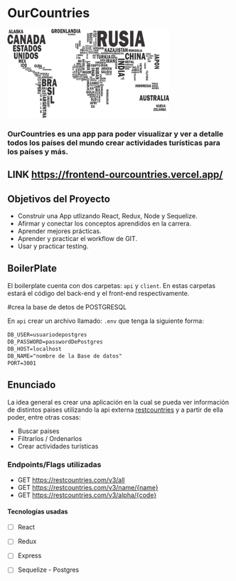 


# OurCountries

<p align="left">
  <img height="200" src="./countries.png" />
</p>

### OurCountries es una app para poder visualizar y ver a detalle todos los países del mundo crear actividades turísticas para los países y más.


## LINK https://frontend-ourcountries.vercel.app/

## Objetivos del Proyecto

- Construir una App utlizando React, Redux, Node y Sequelize.
- Afirmar y conectar los conceptos aprendidos en la carrera.
- Aprender mejores prácticas.
- Aprender y practicar el workflow de GIT.
- Usar y practicar testing.




## BoilerPlate

El boilerplate cuenta con dos carpetas: `api` y `client`. En estas carpetas estará el código del back-end y el front-end respectivamente.

#crea la base de detos de POSTGRESQL

En `api` crear un archivo llamado: `.env` que tenga la siguiente forma:

```env
DB_USER=usuariodepostgres
DB_PASSWORD=passwordDePostgres
DB_HOST=localhost
DB_NAME="nombre de la Base de datos"
PORT=3001
```



## Enunciado

La idea general es crear una aplicación en la cual se pueda ver información de  distintos paises utilizando la api externa [restcountries](https://restcountries.com/) y a partir de ella poder, entre otras cosas:

- Buscar paises
- Filtrarlos / Ordenarlos
- Crear actividades turísticas


### Endpoints/Flags utilizadas

- GET <https://restcountries.com/v3/all>
- GET <https://restcountries.com/v3/name/{name}>
- GET <https://restcountries.com/v3/alpha/{code}>


#### Tecnologías usadas

- [ ] React
- [ ] Redux
- [ ] Express
- [ ] Sequelize - Postgres


